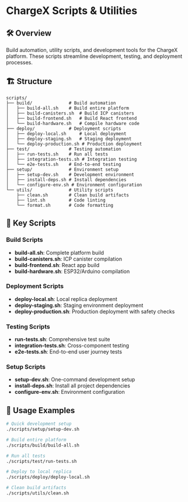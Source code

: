 # ChargeX Scripts & Utilities

## 🛠️ Overview

Build automation, utility scripts, and development tools for the ChargeX platform. These scripts streamline development, testing, and deployment processes.

## 🏗️ Structure

```
scripts/
├── build/              # Build automation
│   ├── build-all.sh    # Build entire platform
│   ├── build-canisters.sh  # Build ICP canisters
│   ├── build-frontend.sh   # Build React frontend
│   └── build-hardware.sh   # Compile hardware code
├── deploy/             # Deployment scripts
│   ├── deploy-local.sh     # Local deployment
│   ├── deploy-staging.sh   # Staging deployment
│   └── deploy-production.sh # Production deployment
├── test/               # Testing automation
│   ├── run-tests.sh    # Run all tests
│   ├── integration-tests.sh # Integration testing
│   └── e2e-tests.sh    # End-to-end testing
├── setup/              # Environment setup
│   ├── setup-dev.sh    # Development environment
│   ├── install-deps.sh # Install dependencies
│   └── configure-env.sh # Environment configuration
└── utils/              # Utility scripts
    ├── clean.sh        # Clean build artifacts
    ├── lint.sh         # Code linting
    └── format.sh       # Code formatting
```

## 🎯 Key Scripts

### Build Scripts
- **build-all.sh**: Complete platform build
- **build-canisters.sh**: ICP canister compilation
- **build-frontend.sh**: React app build
- **build-hardware.sh**: ESP32/Arduino compilation

### Deployment Scripts
- **deploy-local.sh**: Local replica deployment
- **deploy-staging.sh**: Staging environment deployment
- **deploy-production.sh**: Production deployment with safety checks

### Testing Scripts  
- **run-tests.sh**: Comprehensive test suite
- **integration-tests.sh**: Cross-component testing
- **e2e-tests.sh**: End-to-end user journey tests

### Setup Scripts
- **setup-dev.sh**: One-command development setup
- **install-deps.sh**: Install all project dependencies
- **configure-env.sh**: Environment configuration

## 🚀 Usage Examples

```bash
# Quick development setup
./scripts/setup/setup-dev.sh

# Build entire platform
./scripts/build/build-all.sh

# Run all tests
./scripts/test/run-tests.sh

# Deploy to local replica
./scripts/deploy/deploy-local.sh

# Clean build artifacts
./scripts/utils/clean.sh
```
